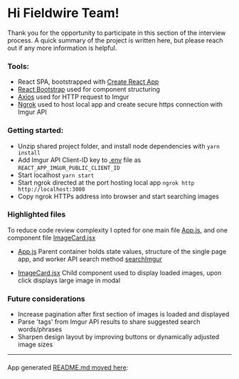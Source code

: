# Hi Fieldwire Team!

Thank you for the opportunity to participate in this section of the interview process. A quick summary of the project is written here, but please reach out if any more information is helpful.

### Tools:
- React SPA, bootstrapped with [Create React App](https://github.com/facebook/create-react-app)
- [React Bootstrap](https://react-bootstrap.netlify.app/docs/getting-started/introduction) used for component structuring
- [Axios](https://axios-http.com/docs/intro) used for HTTP request to Imgur
- [Ngrok](https://ngrok.com/) used to host local app and create secure https connection with Imgur API

### Getting started:
- Unzip shared project folder, and install node dependencies with `yarn install`
- Add Imgur API Client-ID key to [.env](/.env) file as `REACT_APP_IMGUR_PUBLIC_CLIENT_ID`
- Start localhost `yarn start`
- Start ngrok directed at the port hosting local app `ngrok http http://localhost:3000`
- Copy ngrok HTTPs address into browser and start searching images

### Highlighted files
To reduce code review complexity I opted for one main file [App.js](/src/App.js), and one component file [ImageCard.jsx](/src/components/ImageCard.jsx)

- [App.js](/src/App.js) Parent container holds state values, structure of the single page app, and worker API search method [searchImgur](/src/App.js#L25)

- [ImageCard.jsx](/src/components/ImageCard.jsx) Child component used to display loaded images, upon click displays large image in modal

### Future considerations
- Increase pagination after first section of images is loaded and displayed
- Parse 'tags' from Imgur API results to share suggested search words/phrases
- Sharpen design layout by improving buttons or dynamically adjusted image sizes



-------------------
####
App generated [README.md moved here](/oldREADME.md):
